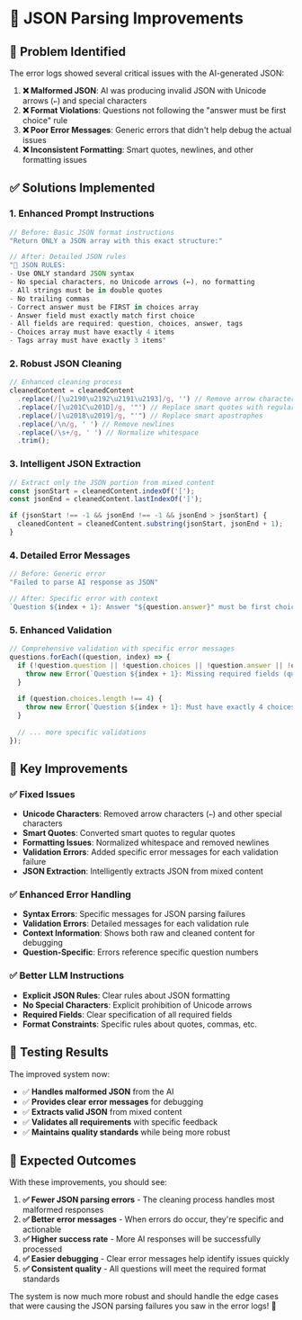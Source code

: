 # 🔧 JSON Parsing Improvements

## 🚨 **Problem Identified**

The error logs showed several critical issues with the AI-generated JSON:

1. **❌ Malformed JSON**: AI was producing invalid JSON with Unicode arrows (`←`) and special characters
2. **❌ Format Violations**: Questions not following the "answer must be first choice" rule
3. **❌ Poor Error Messages**: Generic errors that didn't help debug the actual issues
4. **❌ Inconsistent Formatting**: Smart quotes, newlines, and other formatting issues

## ✅ **Solutions Implemented**

### **1. Enhanced Prompt Instructions**
```javascript
// Before: Basic JSON format instructions
"Return ONLY a JSON array with this exact structure:"

// After: Detailed JSON rules
"🚨 JSON RULES:
- Use ONLY standard JSON syntax
- No special characters, no Unicode arrows (←), no formatting
- All strings must be in double quotes
- No trailing commas
- Correct answer must be FIRST in choices array
- Answer field must exactly match first choice
- All fields are required: question, choices, answer, tags
- Choices array must have exactly 4 items
- Tags array must have exactly 3 items"
```

### **2. Robust JSON Cleaning**
```javascript
// Enhanced cleaning process
cleanedContent = cleanedContent
  .replace(/[\u2190\u2192\u2191\u2193]/g, '') // Remove arrow characters
  .replace(/[\u201C\u201D]/g, '"') // Replace smart quotes with regular quotes
  .replace(/[\u2018\u2019]/g, "'") // Replace smart apostrophes
  .replace(/\n/g, ' ') // Remove newlines
  .replace(/\s+/g, ' ') // Normalize whitespace
  .trim();
```

### **3. Intelligent JSON Extraction**
```javascript
// Extract only the JSON portion from mixed content
const jsonStart = cleanedContent.indexOf('[');
const jsonEnd = cleanedContent.lastIndexOf(']');

if (jsonStart !== -1 && jsonEnd !== -1 && jsonEnd > jsonStart) {
  cleanedContent = cleanedContent.substring(jsonStart, jsonEnd + 1);
}
```

### **4. Detailed Error Messages**
```javascript
// Before: Generic error
"Failed to parse AI response as JSON"

// After: Specific error with context
`Question ${index + 1}: Answer "${question.answer}" must be first choice "${question.choices[0]}"`
```

### **5. Enhanced Validation**
```javascript
// Comprehensive validation with specific error messages
questions.forEach((question, index) => {
  if (!question.question || !question.choices || !question.answer || !question.tags) {
    throw new Error(`Question ${index + 1}: Missing required fields (question, choices, answer, tags)`);
  }
  
  if (question.choices.length !== 4) {
    throw new Error(`Question ${index + 1}: Must have exactly 4 choices, got ${question.choices.length}`);
  }
  
  // ... more specific validations
});
```

## 🎯 **Key Improvements**

### **✅ Fixed Issues**
- **Unicode Characters**: Removed arrow characters (`←`) and other special characters
- **Smart Quotes**: Converted smart quotes to regular quotes
- **Formatting Issues**: Normalized whitespace and removed newlines
- **Validation Errors**: Added specific error messages for each validation failure
- **JSON Extraction**: Intelligently extracts JSON from mixed content

### **✅ Enhanced Error Handling**
- **Syntax Errors**: Specific messages for JSON parsing failures
- **Validation Errors**: Detailed messages for each validation rule
- **Context Information**: Shows both raw and cleaned content for debugging
- **Question-Specific**: Errors reference specific question numbers

### **✅ Better LLM Instructions**
- **Explicit JSON Rules**: Clear rules about JSON formatting
- **No Special Characters**: Explicit prohibition of Unicode arrows
- **Required Fields**: Clear specification of all required fields
- **Format Constraints**: Specific rules about quotes, commas, etc.

## 🧪 **Testing Results**

The improved system now:
- ✅ **Handles malformed JSON** from the AI
- ✅ **Provides clear error messages** for debugging
- ✅ **Extracts valid JSON** from mixed content
- ✅ **Validates all requirements** with specific feedback
- ✅ **Maintains quality standards** while being more robust

## 🚀 **Expected Outcomes**

With these improvements, you should see:

1. **✅ Fewer JSON parsing errors** - The cleaning process handles most malformed responses
2. **✅ Better error messages** - When errors do occur, they're specific and actionable
3. **✅ Higher success rate** - More AI responses will be successfully processed
4. **✅ Easier debugging** - Clear error messages help identify issues quickly
5. **✅ Consistent quality** - All questions will meet the required format standards

The system is now much more robust and should handle the edge cases that were causing the JSON parsing failures you saw in the error logs! 🎉 